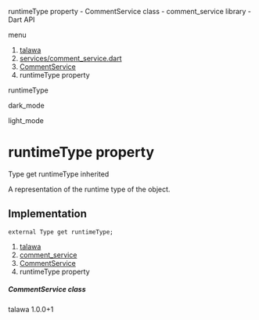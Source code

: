 




runtimeType property - CommentService class - comment\_service library - Dart API







menu

1. [talawa](../../index.html)
2. [services/comment\_service.dart](../../services_comment_service/services_comment_service-library.html)
3. [CommentService](../../services_comment_service/CommentService-class.html)
4. runtimeType property

runtimeType


dark\_mode

light\_mode




# runtimeType property


Type
get
runtimeType
inherited

A representation of the runtime type of the object.


## Implementation

```
external Type get runtimeType;
```


 


1. [talawa](../../index.html)
2. [comment\_service](../../services_comment_service/services_comment_service-library.html)
3. [CommentService](../../services_comment_service/CommentService-class.html)
4. runtimeType property

##### CommentService class





talawa
1.0.0+1






